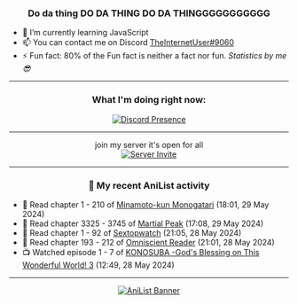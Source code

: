 <div align="center">

### Do da thing DO DA THING DO DA THINGGGGGGGGGGG
</div>

- 🌱 I’m currently learning JavaScript
- 📫 You can contact me on Discord [TheInternetUser#9060](https://discord.com/users/534117072796385300)
- ⚡ Fun fact: 80% of the Fun fact is neither a fact nor fun. _Statistics by me 😎_
<hr>

<div align="center">

### What I'm doing right now:
[![Discord Presence](https://lanyard.cnrad.dev/api/534117072796385300)](https://discord.com/users/534117072796385300)
<hr>

join my server it's open for all <br>
[![Server Invite](https://invidget.switchblade.xyz/bfYgVHxrSs)](https://discord.gg/bfYgVHxrSs)

<hr>
  
### 🌸 My recent AniList activity

</div>

<!-- ANILIST_ACTIVITY:start -->

-   📖 Read chapter 1 - 210 of [Minamoto-kun Monogatari](https://anilist.co/manga/60123) (18:01, 29 May 2024)
-   📖 Read chapter 3325 - 3745 of [Martial Peak](https://anilist.co/manga/104494) (17:08, 29 May 2024)
-   📖 Read chapter 1 - 92 of [Sextopwatch](https://anilist.co/manga/152411) (21:05, 28 May 2024)
-   📖 Read chapter 193 - 212 of [Omniscient Reader](https://anilist.co/manga/119257) (21:01, 28 May 2024)
-   📺 Watched episode 1 - 7 of [KONOSUBA -God's Blessing on This Wonderful World! 3](https://anilist.co/anime/136804) (12:49, 28 May 2024)

<!-- ANILIST_ACTIVITY:end -->
<hr>

<div align="center">

[![AniList Banner](https://img.anili.st/User/929966)](https://anilist.co/user/TheInternetUser)

<!-- ![Profile views](https://gpvc.arturio.dev/TheInternetUse7) Since 2023-01-09 -->
<br>


</div>
